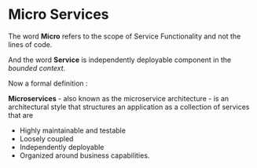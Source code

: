 # Micro Services

The word **Micro** refers to the scope of Service Functionality and not the lines of code. 

And the word **Service** is independently deployable component in the *bounded context*.

Now a formal definition :

**Microservices** - also known as the microservice architecture - is an architectural style that structures an application as a collection of services that are

- Highly maintainable and testable
- Loosely coupled
- Independently deployable
- Organized around business capabilities.

